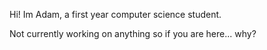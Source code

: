 Hi! Im Adam, a first year computer science student.

Not currently working on anything so if you are here... why?
